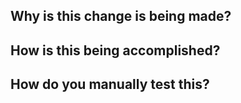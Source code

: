 ## Why is this change is being made?

## How is this being accomplished?

## How do you manually test this?
